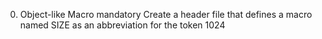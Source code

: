 0. Object-like Macro
mandatory
Create a header file that defines a macro named SIZE as an abbreviation for the token 1024
